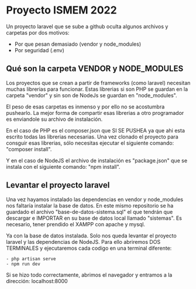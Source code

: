 # Proyecto ISMEM 2022

Un proyecto laravel que se sube a github oculta algunos
archivos y carpetas por dos motivos:

- Por que pesan demasiado (vendor y node_modules)
- Por seguridad (.env)

## Qué son la carpeta VENDOR y NODE_MODULES

Los proyectos que se crean a partir de frameworks (como laravel) necesitan muchas librerias para funcionar. Estas librerias si son PHP se guardan en la carpeta "vendor" y sin son de NodeJs se guardan en "node_modules".

El peso de esas carpetas es inmenso y por ello no se acostumbra pushearlo. La mejor forma de compartir esas librerias a otro programador es enviandole su archivo de instalación.

En el caso de PHP es el composer.json que SI SE PUSHEA ya que ahi esta escrito todas las librerias necesarias. Una vez clonado el proyecto para consguir esas librerias, sólo necesitas ejecutar el siguiente comando: "composer install".

Y en el caso de NodeJS el archivo de instalación es "package.json" que se instala con el siguiente comando: "npm install".

## Levantar el proyecto laravel

Una vez hayamos instalado las dependencias en vendor y node_modules nos faltaría instalar la base de datos. En este mismo repositorio se ha guardado el archivo "base-de-datos-sistema.sql" el que tendrán que descargar e IMPORTAR en su base de datos local llamado "sistemas". Es necesario, tener prendido el XAMPP con apache y mysql.

Ya con la base de datos instalada. Solo nos queda levantar el proyecto laravel y las dependencias de NodeJS. Para ello abriremos DOS TERMINALES y ejecutaremos cada codigo en una terminal diferente:

    - php artisan serve
    - npm run dev

Si se hizo todo correctamente, abrimos el navegador y entramos a la dirección: localhost:8000